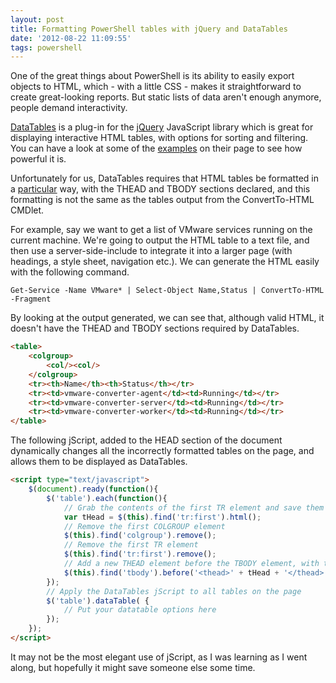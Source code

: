 ```yaml
---
layout: post
title: Formatting PowerShell tables with jQuery and DataTables
date: '2012-08-22 11:09:55'
tags: powershell
---
```


One of the great things about PowerShell is its ability to easily export objects to HTML, which  - with a little CSS  - makes it straightforward to create great-looking reports. But static lists of data aren't enough anymore, people demand interactivity.

<!--more-->

[DataTables](http://datatables.net) is a plug-in for the [jQuery](http://jquery.com/) JavaScript library which is great for displaying interactive HTML tables, with options for sorting and filtering. You can have a look at some of the [examples](http://datatables.net/examples/) on their page to see how powerful it is.

Unfortunately for us, DataTables requires that HTML tables be formatted in a [particular](http://datatables.net/usage/) way, with the THEAD and TBODY sections declared, and this formatting is not the same as the tables output from the ConvertTo-HTML CMDlet.

For example, say we want to get a list of VMware services running on the current machine. We're going to output the HTML table to a text file, and then use a server-side-include to integrate it into a larger page (with headings, a style sheet, navigation etc.). We can generate the HTML easily with the following command.

`Get-Service -Name VMware* | Select-Object Name,Status | ConvertTo-HTML -Fragment`

By looking at the output generated, we can see that, although valid HTML, it doesn't have the THEAD and TBODY sections required by DataTables.

```html
<table>
    <colgroup>
        <col/><col/>
    </colgroup>
    <tr><th>Name</th><th>Status</th></tr>
    <tr><td>vmware-converter-agent</td><td>Running</td></tr>
    <tr><td>vmware-converter-server</td><td>Running</td></tr>
    <tr><td>vmware-converter-worker</td><td>Running</td></tr>
</table>
```

The following jScript, added to the HEAD section of the document dynamically changes all the incorrectly formatted tables on the page, and allows them to be displayed as DataTables.

```html
<script type="text/javascript">
    $(document).ready(function(){
        $('table').each(function(){
            // Grab the contents of the first TR element and save them to a variable
            var tHead = $(this).find('tr:first').html();
            // Remove the first COLGROUP element
            $(this).find('colgroup').remove();
            // Remove the first TR element
            $(this).find('tr:first').remove();
            // Add a new THEAD element before the TBODY element, with the contents of the first TR element which we saved earlier.
            $(this).find('tbody').before('<thead>' + tHead + '</thead>');
        });
        // Apply the DataTables jScript to all tables on the page
        $('table').dataTable( {
            // Put your datatable options here
        });
    });
</script>
```

It may not be the most elegant use of jScript, as I was learning as I went along, but hopefully it might save someone else some time.